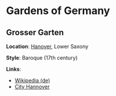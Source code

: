 # Gardens of Germany

## Grosser Garten
**Location**: [Hanover](https://en.wikipedia.org/wiki/Hanover), Lower Saxony

**Style**: Baroque (17th century)

**Links**:
* [Wikipedia (de)](https://de.wikipedia.org/wiki/Gro%C3%9Fer_Garten_(Hannover))
* [City Hannover](https://www.hannover.de/Herrenhausen/Herrenh%C3%A4user-G%C3%A4rten/Gro%C3%9Fer-Garten)
